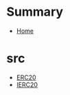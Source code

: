 # Summary
- [Home](README.md)
# src
  - [ERC20](src/ERC20.sol/contract.ERC20.md)
  - [IERC20](src/IERC20.sol/interface.IERC20.md)
